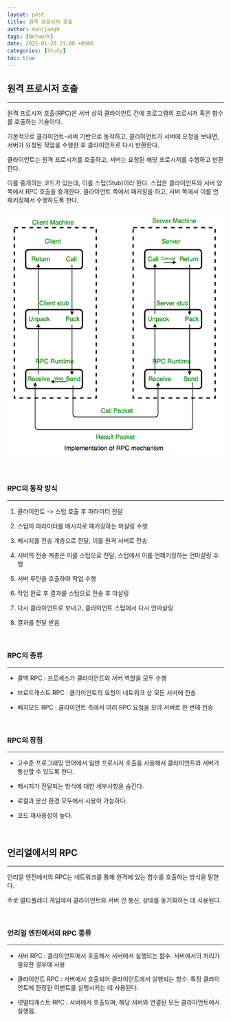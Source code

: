 ```yaml
---
layout: post
title: 원격 프로시저 호출
author: munjjang9
tags: [Network]
date: 2025-01-20 21:00 +0900
categories: [Study]
toc: true
---
```


## 원격 프로시저 호출
---
원격 프로시저 호출(RPC)은 서버 상의 클라이언트 간에 프로그램의 프로시저 혹은 함수를 호출하는 기술이다.

기본적으로 클라이언트-서버 기반으로 동작하고, 클라이언트가 서버에 요청을 보내면, 서버가 요청된 작업을 수행한 후 클라이언트로 다시 반환한다.

클라이언트는 원격 프로시저를 호출하고, 서버는 요청된 해당 프로시저를 수행하고 반환한다.

이를 중개하는 코드가 있는데, 이를 스텁(Stub)이라 한다. 스텁은 클라이언트와 서버 양쪽에서 RPC 호출을 중개한다. 클라이언트 쪽에서 패키징을 하고, 서버 쪽에서 이를 언패키징해서 수행하도록 한다.

![RPC](/assets/images/RPC.png)

<br>

### RPC의 동작 방식
---
1. 클라이언트 -> 스텁 호출 후 파라미터 전달

2. 스텁이 파라미터를 메시지로 패키징하는 마샬링 수행

3. 메시지를 전송 계층으로 전달, 이를 원격 서버로 전송

4. 서버의 전송 계층은 이를 스텁으로 전달, 스텁에서 이를 언패키징하는 언마샬링 수행

5. 서버 루틴을 호출하여 작업 수행

6. 작업 완료 후 결과를 스텁으로 전송 후 마샬링

7. 다시 클라이언트로 보내고, 클라이언트 스텁에서 다시 언마샬링

8. 결과를 전달 받음

<br>

### RPC의 종류
---
- 콜백 RPC : 프로세스가 클라이언트와 서버 역할을 모두 수행

- 브로드캐스트 RPC : 클라이언트의 요청이 네트워크 상 모든 서버에 전송

- 배치모드 RPC : 클라이언트 측에서 여러 RPC 요청을 모아 서버로 한 번에 전송

<br>

### RPC의 장점
---
- 고수준 프로그래밍 언어에서 일반 프로시저 호출을 사용해서 클라이언트와 서버가 통신할 수 있도록 한다.

- 메시지가 전달되는 방식에 대한 세부사항을 숨긴다.

- 로컬과 분산 환경 모두에서 사용이 가능하다.

- 코드 재사용성이 높다.

<br>

## 언리얼에서의 RPC
---
언리얼 엔진에서의 RPC는 네트워크를 통해 원격에 있는 함수를 호출하는 방식을 말한다.

주로 멀티플레이 게임에서 클라이언트와 서버 간 통신, 상태를 동기화하는 데 사용된다.

<br>

### 언리얼 엔진에서의 RPC 종류
---
- 서버 RPC : 클라이언트에서 호출해서 서버에서 실행되는 함수. 서버에서의 처리가 필요한 경우에 사용

- 클라이언트 RPC : 서버에서 호출되어 클라이언트에서 실행되는 함수. 특정 클라이언트에 한정된 이벤트를 실행시키는 데 사용된다.

- 넷멀티캐스트 RPC : 서버에서 호출되며, 해당 서버와 연결된 모든 클라이언트에서 실행됨.